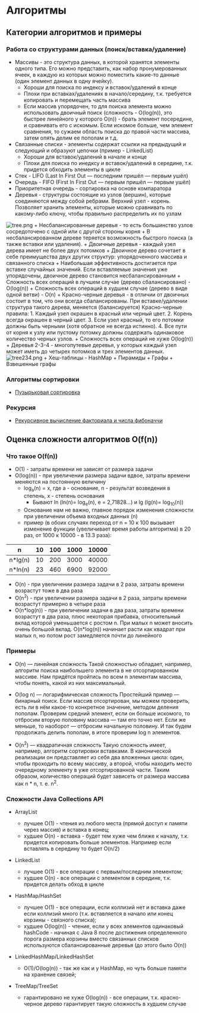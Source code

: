 # Алгоритмы

## Категории алгоритмов и примеры

### Работа со структурами данных (поиск/вставка/удаление)
+ Массивы - это структура данных, в которой хранятся элементы одного типа. Его можно представить, как набор пронумерованных ячеек, в каждую из которых можно поместить какие-то данные (один элемент данных в одну ячейку).
    + Хороши для поиска по индексу и вставок/удалений в конце
    + Плохи при вставках/удалениях в начало/середину, т.к. требуется копировать и перемещать часть массива
    + Если массив упорядочен, то для поиска элемента можно использовать двоичный поиск (сложность - O(log(n)), это быстрее линейного у которого O(n)) - брать элемент посередине, и сравнивать его с искомым. Если искомое больше, чем элемент сравнения, то сужаем область поиска до правой части массива, затем опять делим ее пополам и т.д.
+ Связанные списки - элементы содержат ссылки на предыдущий и следующий и образуют цепочки (пример - LinkedList)
    + Хороши для вставок/удалений в начале и конце
    + Плохи для поиска по инедксу и вставок/удалений в середине, т.к. придется обходить элементы в цикле
+ Стек - LIFO (Last In First Out — последним пришёл — первым ушёл)
+ Очередь - FIFO (First In First Out — первым пришёл — первым ушёл)
+ Приоритетная очередь - сортировка на основе компаратора
+ Деревья - структуры состоящие из узлов (вершин), которые соединяются между собой ребрами. Верхний узел - корень. Позволяет хранить элементы, которые можно сравнивать по какому-либо ключу, чтобы правильно распределить их по узлам
<img alt="tree.png" src="../img/tree.png">
    + Несбалансированные деревья - то есть большинство узлов сосредоточено с одной или с другой стороны корня
        + В несбалансированном дереве теряется возможность быстрого поиска (а также вставки или удаления).
    + Двоичные деревья - каждый узел дерева имеет не более двух потомков
        + Двоичное дерево сочетает в себе преимущества двух других структур: упорядоченного массива и связанного списка
        + Наибольшая эффективность достигается при вставке случайных значений. Если вставляемые значения уже упорядочены, двоичное дерево становится несбалансированным
        + Сложность всех операций в лучшем случае (дерево сбалансировано) - O(log(n))
        + Сложность всех операций в худшем случае (дерево в виде одной ветви) - O(n)
    + Красно-черные деревья - в отличии от двоичных состоит в том, что они всегда сбалансированы. При вставке/удалении структура такого дерева, меняется (балансируется)
        Красно-черные правила:
            1. Каждый узел окрашен в красный или черный цвет.
            2. Корень всегда окрашен в черный цвет.
            3. Если узел красный, то его потомки должны быть черными (хотя обратное не всегда истинно).
            4. Все пути от корня к узлу или пустому потомку должны содержать одинаковое количество черных узлов.
        + Сложность всех операций не хуже O(log(n))
    + Деревья 2-3-4 - многопутевые деревья, у которых каждый узел может иметь до четырех потомков и трех элементов данных.
    <img alt="tree234.png" src="../img/tree234.png">
+ Хеш-таблицы - HashMap
+ Пирамиды
+ Графы
+ Взвешенные графы

### Алгоритмы сортировки
+ [Пузырьковая сортировка](../src/main/java/examples/algorithms/BubbleSortingTest.java)

### Рекурсия
+ [Рекурсивное вычисление факториала и числа фибоначчи](../src/main/java/examples/algorithms/RecursionTest.java)


## Оценка сложности алгоритмов O(f(n))

### Что такое O(f(n))
+ O(1) - затраты времени не зависят от размера задачи
+ O(log(n)) - при увеличении размера задачи вдвое, затраты времени меняются на постоянную величину
    + log<sub>a</sub>(n) = x, где a - основание, n - результат возведения в степень, x - степень основания
        + Бывают ln (ln(n)= log<sub>e</sub>(n), e = 2,71828...) и lg (lg(n)= log<sub>10</sub>(n))
    + Основание нам не важно, главное порядок изменения сложности при увеличении объема входных данных (n)
    + пример (в обоих случаях переход от n = 10 к 100 вызывает изменение функции (увеличивает время работы алгоритма) в 20 раз, от 1000 к 10000 - в 13.3 раза): 

| n            | 10 | 100 | 1000 | 10000 |
|--------------|----|-----|------|-------|
| n*lg(n)      | 10 | 200 | 3000 | 40000 |
| n*ln(n)      | 23 | 460 | 6900 | 92000 |
  

+ O(n) - при увеличении размера задачи в 2 раза, затраты времени возрастут тоже в два раза
+ O(n<sup>2</sup>) - при увеличении размера задачи в 2 раза, затраты времени возрастут примерно в четыре раза
+ O(n\*log(n)) - при увеличении задачи в два раза, затраты времени возрастут в два раза, плюс некоторая прибавка, относительный вклад которой уменьшается с ростом n. При малых n может вносить очень большой вклад. O(n*log(n)) начинает расти как квадрат при малых n, но потом рост замедляется почти до линейного

### Примеры
+ O(n) — линейная сложность
Такой сложностью обладает, например, алгоритм поиска наибольшего элемента в не отсортированном массиве. Нам придётся пройтись по всем n элементам массива, чтобы понять, какой из них максимальный.

+ O(log n) — логарифмическая сложность
Простейший пример — бинарный поиск. Если массив отсортирован, мы можем проверить, есть ли в нём какое-то конкретное значение, методом деления пополам. Проверим средний элемент, если он больше искомого, то отбросим вторую половину массива — там его точно нет. Если же меньше, то наоборот — отбросим начальную половину. И так будем продолжать делить пополам, в итоге проверим log n элементов.

+ O(n<sup>2</sup>) — квадратичная сложность
Такую сложность имеет, например, алгоритм сортировки вставками. В канонической реализации он представляет из себя два вложенных цикла: один, чтобы проходить по всему массиву, а второй, чтобы находить место очередному элементу в уже отсортированной части. Таким образом, количество операций будет зависеть от размера массива как n * n, т. е. n<sup>2</sup>.

### Сложности Java Collections API
+ ArrayList
    + лучшее O(1) - чтения из любого места (прямой доступ к памяти через массив) и вставка в конец;
    + худшее O(n) - вставка - будет тем хуже чем ближе к началу, т.к. придется копировать больше элементов. Например если вставлять в середину то будет O(n/2)
	
+ LinkedList
    + лучшее O(1) - все операции с первым/последним элементом;
    + худшее O(n) - все операции с элементом в середине, т.к. придется делать обход в цикле	
    
+ HashMap/HashSet
    + лучшее O(1) - все операции, если коллизий нет и вставка даже если коллизий много (т.к. вставляется в начало или конец корзины - связного списка);
    + худшее O(log(n)) - чтение, если у всех элементов одинаковый hashCode - начиная с Java 8 после достижения определенного порога размера корзины вместо связанных списков используются сбалансированные деревья (до этого было O(n))
  	
+ LinkedHashMap/LinkedHashSet
    + O(1)/O(log(n)) - так же как и у HashMap, но чуть больше памяти на хранение связей;
        
+ TreeMap/TreeSet
    + гарантировано не хуже O(log(n)) - все операции, т.к. красно-черное дерево гарантирует такую сложность в худшем случае

